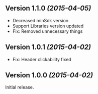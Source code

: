 Version 1.1.0 *(2015-04-05)*
----------------------------

 * Decreased minSdk version
 * Support Libraries version updated
 * Fix: Removed unnecessary things

Version 1.0.1 *(2015-04-02)*
----------------------------

 * Fix: Header clickability fixed

Version 1.0.0 *(2015-04-02)*
----------------------------

Initial release.